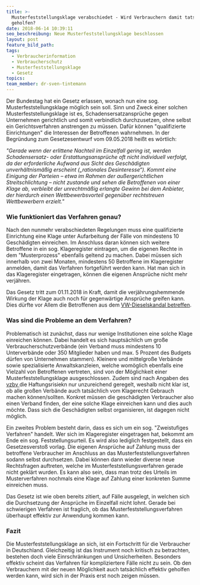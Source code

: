 ```yaml
---
title: >-
  Musterfeststellungsklage verabschiedet - Wird Verbrauchern damit tatsächlich
  geholfen?
date: 2018-06-14 10:39:11
seo_beschreibung: Neue Musterfeststellungsklage beschlossen
layout: post
feature_bild_path:
tags:
  - Verbraucherinformation
  - Verbraucherschutz
  - Musterfeststellungsklage
  - Gesetz
topics:
team_member: dr-sven-tintemann
---
```


Der Bundestag hat ein Gesetz erlassen, wonach nun eine sog. Musterfeststellungsklage möglich sein soll. Sinn und Zweck einer solchen Musterfeststellungsklage ist es, Schadensersatzansprüche gegen Unternehmen gerichtlich und somit verbindlich durchzusetzen, ohne selbst ein Gerichtsverfahren anstrengen zu müssen. Dafür können "qualifizierte Einrichtungen" die Interessen der Betroffenen wahrnehmen. In der Begründung zum Gesetzesentwurf vom 09.05.2018 heißt es wörtlich:

*"Gerade wenn der erlittene Nachteil im Einzelfall gering ist, werden Schadensersatz- oder Erstattungsansprüche oft nicht individuell verfolgt, da der erforderliche Aufwand aus Sicht des Geschädigten unverhältnismäßig erscheint („rationales Desinteresse“). Kommt eine Einigung der Parteien – etwa im Rahmen der außergerichtlichen Streitschlichtung – nicht zustande und sehen die Betroffenen von einer Klage ab, verbleibt der unrechtmäßig erlangte Gewinn bei dem Anbieter, der hierdurch einen Wettbewerbsvorteil gegenüber rechtstreuen Wettbewerbern erzielt."*

### **Wie funktioniert das Verfahren genau?**

Nach den nunmehr verabschiedeten Regelungen muss eine qualifizierte Einrichtung eine Klage unter Aufarbeitung der Fälle von mindestens 10 Geschädigten einreichen. Im Anschluss daran können sich weitere Betroffene in ein sog. Klageregister eintragen, um die eigenen Rechte in dem "Musterprozess" ebenfalls geltend zu machen. Dabei müssen sich innerhalb von zwei Monaten, mindestens 50 Betroffene im Klageregister anmelden, damit das Verfahren fortgeführt werden kann. Hat man sich in das Klageregister eingetragen, können die eigenen Ansprüche nicht mehr verjähren.

Das Gesetz tritt zum 01.11.2018 in Kraft, damit die verjährungshemmende Wirkung der Klage auch noch für gegenwärtige Ansprüche greifen kann. Dies dürfte vor Allem die Betroffenen aus dem [VW-Dieselskandal betreffen](http://www.faz.net/aktuell/wirtschaft/zeitplan-fuer-musterfeststellungsklage-zeitweise-in-gefahr-15638202.html).

### Was sind die Probleme an dem Verfahren?

Problematisch ist zunächst, dass nur wenige Institutionen eine solche Klage einreichen können. Dabei handelt es sich hauptsächlich um große Verbraucherschutzverbände (ein Verband muss mindestens 10 Unterverbände oder 350 Mitglieder haben und max. 5 Prozent des Budgets dürfen von Unternehmen stammen). Kleinere und mittelgroße Verbände sowie spezialisierte Anwaltskanzleien, welche womöglich ebenfalls eine Vielzahl von Betroffenen vertreten, sind von der Möglichkeit einer Musterfeststellungsklage ausgeschlossen. Zudem sind nach Angaben des [vzbv ](https://www.vzbv.de/pressemitteilung/musterfeststellungsklage-verabschiedet)die Haftungsrisiekn nur unzureichend geregelt, weshalb nicht klar ist, ob alle großen Verbände auch tatsächlich vom Klagerecht Gebrauch machen können/sollten. Konkret müssen die geschädigten Verbraucher also einen Verband finden, der eine solche Klage einreichen kann und dies auch möchte. Dass sich die Geschädigten selbst organisieren, ist dagegen nicht möglich.

Ein zweites Problem besteht darin, dass es sich um ein sog. "Zweistufiges Verfahren" handelt. Wer sich im Klageregister eingetragen hat, bekommt am Ende ein sog. Feststellungsurteil. Es wird also lediglich festgestellt, dass ein Gesetzesverstoß vorlag. Die eigenen Ansprüche auf Zahlung muss der betroffene Verbraucher im Anschluss an das Musterfeststellungsverfahren sodann selbst durchsetzen. Dabei können dann wieder diverse neue Rechtsfragen auftreten, welche im Musterfeststellungsverfahren gerade nicht geklärt wurden. Es kann also sein, dass man trotz des Urteils im Musterverfahren nochmals eine Klage auf Zahlung einer konkreten Summe einreichen muss.

Das Gesetz ist wie oben bereits zitiert, auf Fälle ausgelegt, in welchen sich die Durchsetzung der Ansprüche im Einzelfall nicht lohnt. Gerade bei schwierigen Verfahren ist fraglich, ob das Musterfeststellungsverfahren überhaupt effektiv zur Anwendung kommen kann.

### Fazit

Die Musterfeststellungsklage an sich, ist ein Fortschritt für die Verbraucher in Deutschland. Gleichzeitig ist das Instrument noch kritisch zu betrachten, bestehen doch viele Einrschränkungen und Unsicherheiten. Besonders effektiv scheint das Verfahren für kompliziertere Fälle nicht zu sein. Ob den Verbrauchern mit der neuen Möglichkeit auch tatsächlich effektiv geholfen werden kann, wird sich in der Praxis erst noch zeigen müssen.